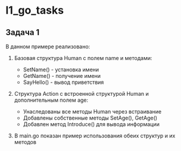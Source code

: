 # l1_go_tasks

## Задача 1

В данном примере реализовано:

1. Базовая структура Human с полем name и методами:
   - SetName() - установка имени
   - GetName() - получение имени  
   - SayHello() - вывод приветствия

2. Структура Action с встроенной структурой Human и дополнительным полем age:
   - Унаследованы все методы Human через встраивание
   - Добавлены собственные методы SetAge(), GetAge()
   - Добавлен метод Introduce() для вывода информации

3. В main.go показан пример использования обеих структур и их методов



